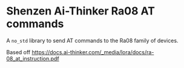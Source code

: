 # Shenzen Ai-Thinker Ra08 AT commands

A `no_std` library to send AT commands to the Ra08 family of 
devices.

Based off https://docs.ai-thinker.com/_media/lora/docs/ra-08_at_instruction.pdf